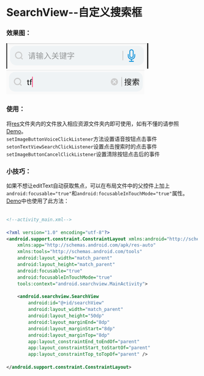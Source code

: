 # SearchView--自定义搜索框

### 效果图：  
![](imgs/TIM图片20190131162357.png)      
![](imgs/TIM图片20190131162509.png)      

### 使用：
将[res](https://github.com/12313kaihuang/Notes/tree/master/Android/widget/SearchView/res)文件夹内的文件放入相应资源文件夹内即可使用，如有不懂的请参照[Demo](https://github.com/12313kaihuang/Notes/tree/master/Android/widget/SearchView/Demo)。    
`setImageButtonVoiceClickListener`方法设置语音按钮点击事件  
`setonTextViewSearchClickListener`设置点击搜索时的点击事件  
`setImageButtonCancelClickListener`设置清除按钮点击后的事件  

### 小技巧：  
如果不想让editText自动获取焦点，可以在布局文件中的父控件上加上`android:focusable="true"`和`android:focusableInTouchMode="true"`属性。[Demo](https://github.com/12313kaihuang/Notes/tree/master/Android/widget/SearchView/Demo)中也使用了此方法：    
```xml

<!--activity_main.xml-->

<?xml version="1.0" encoding="utf-8"?>
<android.support.constraint.ConstraintLayout xmlns:android="http://schemas.android.com/apk/res/android"
    xmlns:app="http://schemas.android.com/apk/res-auto"
    xmlns:tools="http://schemas.android.com/tools"
    android:layout_width="match_parent"
    android:layout_height="match_parent"
    android:focusable="true"
    android:focusableInTouchMode="true"
    tools:context="android.searchview.MainActivity">

    <android.searchview.SearchView
        android:id="@+id/searchView"
        android:layout_width="match_parent"
        android:layout_height="50dp"
        android:layout_marginEnd="8dp"
        android:layout_marginStart="8dp"
        android:layout_marginTop="8dp"
        app:layout_constraintEnd_toEndOf="parent"
        app:layout_constraintStart_toStartOf="parent"
        app:layout_constraintTop_toTopOf="parent" />

</android.support.constraint.ConstraintLayout>

```

 
